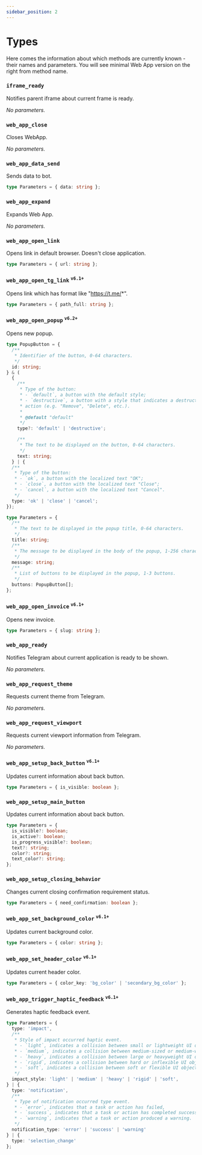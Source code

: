 ```yaml
---
sidebar_position: 2
---
```


# Types

Here comes the information about which methods are currently known - their names
and parameters. You will see minimal Web App version on the right from method
name.

### `iframe_ready`

Notifies parent iframe about current frame is ready.

*No parameters.*

### `web_app_close`

Closes WebApp.

*No parameters.*

### `web_app_data_send`

Sends data to bot.

```typescript
type Parameters = { data: string };
```

### `web_app_expand`

Expands Web App.

*No parameters.*

### `web_app_open_link`

Opens link in default browser. Doesn't close application.

```typescript
type Parameters = { url: string };
```

### `web_app_open_tg_link` <sup>`v6.1+`</sup>

Opens link which has format like "https://t.me/*".

```typescript
type Parameters = { path_full: string };
```

### `web_app_open_popup` <sup>`v6.2+`</sup>

Opens new popup.

```typescript
type PopupButton = {
  /**
   * Identifier of the button, 0-64 characters.
   */
  id: string;
} & (
  {
    /**
     * Type of the button:
     * - `default`, a button with the default style;
     * - `destructive`, a button with a style that indicates a destructive
     * action (e.g. "Remove", "Delete", etc.).
     *
     * @default "default"
     */
    type?: 'default' | 'destructive';

    /**
     * The text to be displayed on the button, 0-64 characters.
     */
    text: string;
  } | {
  /**
   * Type of the button:
   * - `ok`, a button with the localized text "OK";
   * - `close`, a button with the localized text "Close";
   * - `cancel`, a button with the localized text "Cancel".
   */
  type: 'ok' | 'close' | 'cancel';
});

type Parameters = {
  /**
   * The text to be displayed in the popup title, 0-64 characters.
   */
  title: string;
  /**
   * The message to be displayed in the body of the popup, 1-256 characters.
   */
  message: string;
  /**
   * List of buttons to be displayed in the popup, 1-3 buttons.
   */
  buttons: PopupButton[];
};
```

### `web_app_open_invoice` <sup>`v6.1+`</sup>

Opens new invoice.

```typescript
type Parameters = { slug: string };
```

### `web_app_ready`

Notifies Telegram about current application is ready to be shown.

*No parameters.*

### `web_app_request_theme`

Requests current theme from Telegram.

*No parameters.*

### `web_app_request_viewport`

Requests current viewport information from Telegram.

*No parameters.*

### `web_app_setup_back_button` <sup>`v6.1+`</sup>

Updates current information about back button.

```typescript
type Parameters = { is_visible: boolean };
```

### `web_app_setup_main_button`

Updates current information about back button.

```typescript
type Parameters = {
  is_visible?: boolean;
  is_active?: boolean;
  is_progress_visible?: boolean;
  text?: string;
  color?: string;
  text_color?: string;
};
```

### `web_app_setup_closing_behavior`

Changes current closing confirmation requirement status.

```typescript
type Parameters = { need_confirmation: boolean };
```

### `web_app_set_background_color` <sup>`v6.1+`</sup>

Updates current background color.

```typescript
type Parameters = { color: string };
```

### `web_app_set_header_color` <sup>`v6.1+`</sup>

Updates current header color.

```typescript
type Parameters = { color_key: 'bg_color' | 'secondary_bg_color' };
```

### `web_app_trigger_haptic_feedback` <sup>`v6.1+`</sup>

Generates haptic feedback event.

```typescript
type Parameters = {
  type: 'impact',
  /**
   * Style of impact occurred haptic event.
   * - `light`, indicates a collision between small or lightweight UI objects,
   * - `medium`, indicates a collision between medium-sized or medium-weight UI objects,
   * - `heavy`, indicates a collision between large or heavyweight UI objects,
   * - `rigid`, indicates a collision between hard or inflexible UI objects,
   * - `soft`, indicates a collision between soft or flexible UI objects.
   */
  impact_style: 'light' | 'medium' | 'heavy' | 'rigid' | 'soft',
} | {
  type: 'notification',
  /**
   * Type of notification occurred type event.
   * - `error`, indicates that a task or action has failed,
   * - `success`, indicates that a task or action has completed successfully,
   * - `warning`, indicates that a task or action produced a warning.
   */
  notification_type: 'error' | 'success' | 'warning'
} | {
  type: 'selection_change'
};
```